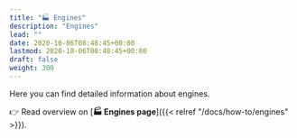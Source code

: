 ```yaml
---
title: "🏭 Engines"
description: "Engines"
lead: ""
date: 2020-10-06T08:48:45+00:00
lastmod: 2020-10-06T08:48:45+00:00
draft: false
weight: 300
---
```



Here you can find detailed information about engines.

👉 Read overview on [**🏭 Engines page**]({{< relref "/docs/how-to/engines" >}}).
